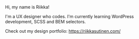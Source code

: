Hi, my name is Riikka!

I'm a UX designer who codes.
I'm currently learning WordPress development, SCSS and BEM selectors.

Check out my design portfolio: https://riikkasutinen.com/

<!---
riikkaemilia/riikkaemilia is a ✨ special ✨ repository because its `README.md` (this file) appears on your GitHub profile.
You can click the Preview link to take a look at your changes.
--->
